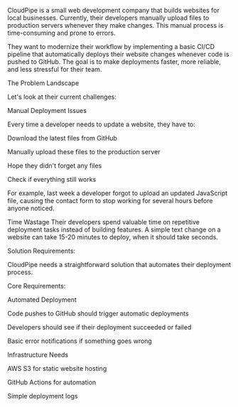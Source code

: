 CloudPipe is a small web development company that builds websites for local businesses. Currently, their developers manually upload files to production servers whenever they make changes. This manual process is time-consuming and prone to errors.

They want to modernize their workflow by implementing a basic CI/CD pipeline that automatically deploys their website changes whenever code is pushed to GitHub. The goal is to make deployments faster, more reliable, and less stressful for their team.

The Problem Landscape

Let's look at their current challenges:

Manual Deployment Issues

Every time a developer needs to update a website, they have to:

Download the latest files from GitHub

Manually upload these files to the production server

Hope they didn't forget any files

Check if everything still works

For example, last week a developer forgot to upload an updated JavaScript file, causing the contact form to stop working for several hours before anyone noticed.

Time Wastage
Their developers spend valuable time on repetitive deployment tasks instead of building features. A simple text change on a website can take 15-20 minutes to deploy, when it should take seconds.

Solution Requirements:

CloudPipe needs a straightforward solution that automates their deployment process.

Core Requirements:

Automated Deployment

Code pushes to GitHub should trigger automatic deployments

Developers should see if their deployment succeeded or failed

Basic error notifications if something goes wrong

Infrastructure Needs

AWS S3 for static website hosting

GitHub Actions for automation

Simple deployment logs
